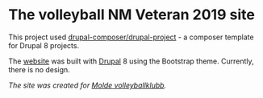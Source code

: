 # The volleyball NM Veteran 2019 site 

This project used [drupal-composer/drupal-project](https://github.com/drupal-composer/drupal-project) - a composer template for Drupal 8 projects.

The [website](http://vet-nm-2019.mvbk.no/) was built with [Drupal](https://www.drupal.org/) 8 using the Bootstrap theme. Currently, there is no design.

*The site was created for [Molde volleyballklubb](https://mvbk.no/).*
